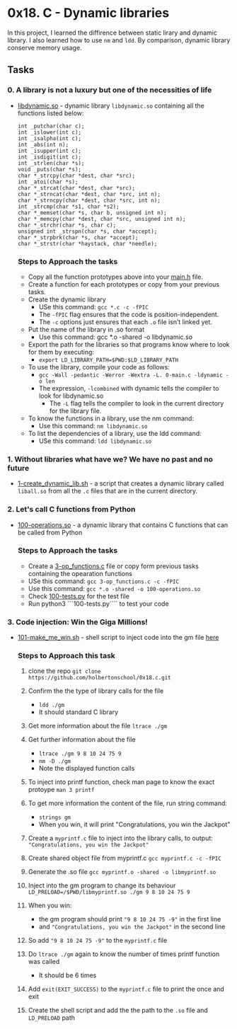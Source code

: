 # 0x18. C - Dynamic libraries

In this project, I learned the diffirence between static lirary and dynamic library. I also learned how to use ```nm``` and ```ldd```. By comparison, dynamic library conserve memory usage.

## Tasks

### 0. A library is not a luxury but one of the necessities of life
- [libdynamic.so](https://github.com/jacobgbemi/alx-low_level_programming/blob/main/0x18-dynamic_libraries/libdynamic.so) - dynamic library ```libdynamic.so``` containing all the functions listed below:
  ```
  int _putchar(char c);
  int _islower(int c);
  int _isalpha(int c);
  int _abs(int n);
  int _isupper(int c);
  int _isdigit(int c);
  int _strlen(char *s);
  void _puts(char *s);
  char *_strcpy(char *dest, char *src);
  int _atoi(char *s);
  char *_strcat(char *dest, char *src);
  char *_strncat(char *dest, char *src, int n);
  char *_strncpy(char *dest, char *src, int n);
  int _strcmp(char *s1, char *s2);
  char *_memset(char *s, char b, unsigned int n);
  char *_memcpy(char *dest, char *src, unsigned int n);
  char *_strchr(char *s, char c);
  unsigned int _strspn(char *s, char *accept);
  char *_strpbrk(char *s, char *accept);
  char *_strstr(char *haystack, char *needle);
  ```
  ### Steps to Approach the tasks
  - Copy all the function prototypes above into your [main.h](https://github.com/jacobgbemi/alx-low_level_programming/blob/main/0x18-dynamic_libraries/main.h) file.
  - Create a function for each prototypes or copy from your previous tasks.
  - Create the dynamic library
    - USe this command: ```gcc *.c -c -fPIC```
    - The ```-fPIC``` flag ensures that the code is position-independent.
    - The ```-c``` options just ensures that each ```.o``` file isn’t linked yet.
  - Put the name of the library in .so format
    - Use this command: gcc *.o -shared -o libdynamic.so
  - Export the path for the libraries so that programs know where to look for them by executing: 
    - ```export LD_LIBRARY_PATH=$PWD:$LD_LIBRARY_PATH```
  - To use the library, compile your code as follows:
    - ```gcc -Wall -pedantic -Werror -Wextra -L. 0-main.c -ldynamic -o len```
    - The expression, ```-lcombined``` with dynamic tells the compiler to look for libdynamic.so
	  - The ```-L``` flag tells the compiler to look in the current directory for the library file.
  - To know the functions in a library, use the nm command:
    - Use this command: ```nm libdynamic.so```
  - To list the dependencies of a library, use the ldd command:
	  - USe this command: ```ldd libdynamic.so```
    
### 1. Without libraries what have we? We have no past and no future
- [1-create_dynamic_lib.sh](https://github.com/jacobgbemi/alx-low_level_programming/blob/main/0x18-dynamic_libraries/1-create_dynamic_lib.sh) - a script that creates a dynamic library called ```liball.so``` from all the ```.c``` files that are in the current directory.
  
### 2. Let's call C functions from Python
- [100-operations.so](https://github.com/jacobgbemi/alx-low_level_programming/blob/main/0x18-dynamic_libraries/100-operations.so) - a dynamic library that contains C functions that can be called from Python
  ### Steps to Approach the tasks
  - Create a [3-op_functions.c](https://github.com/jacobgbemi/alx-low_level_programming/blob/main/0x18-dynamic_libraries/3-op_functions.c) file or copy form previous tasks containing the opearation functions 
  - USe this command: ```gcc 3-op_functions.c -c -fPIC```
  - Use this command: ```gcc *.o -shared -o 100-operations.so```
  - Check [100-tests.py](https://github.com/jacobgbemi/alx-low_level_programming/blob/main/0x18-dynamic_libraries/100-tests.py) for the test file
  - Run python3 ```100-tests.py```` to test your code

### 3. Code injection: Win the Giga Millions!
- [101-make_me_win.sh](https://github.com/jacobgbemi/alx-low_level_programming/blob/main/0x18-dynamic_libraries/101-make_me_win.sh) - shell script to inject code into the gm file [here](https://github.com/holbertonschool/0x18.c)
	### Steps to Approach this task 
	1. clone the repo
		```git clone https://github.com/holbertonschool/0x18.c.git```
	2. Confirm the the type of library calls for the file 
		- ```ldd ./gm```
		- It should standard C library
	3. Get more information about the file
		```ltrace ./gm```
	4. Get further information about the file
		- ```ltrace ./gm 9 8 10 24 75 9```
		- ```nm -D ./gm```
		- Note the displayed function calls

	5. To inject into printf function, check man page to know the exact protoype
		```man 3 printf```
	6. To get more information the content of the file, run string command:
		- ```strings gm```
		- When you win, it will print "Congratulations, you win the Jackpot"
	7. Create a ```myprintf.c``` file to inject into the library calls, to output:
		```"Congratulations, you win the Jackpot"```
	8. Create shared object file from myprintf.c
		```gcc myprintf.c -c -fPIC```
	9. Generate the .so file
		```gcc myprintf.o -shared -o libmyprintf.so```
	10. Inject into the gm program to change its behaviour
		```LD_PRELOAD=/$PWD/libmyprintf.so ./gm 9 8 10 24 75 9```
	11. When you win:
		- the gm program should print ```"9 8 10 24 75 -9"``` in the first line
		- and ```"Congratulations, you win the Jackpot"``` in the second line
	12. So add ```"9 8 10 24 75 -9"``` to the ```myprintf.c``` file
	13. Do ```ltrace ./gm``` again to know the number of times printf function was called
		- It should be 6 times
	14. Add ```exit(EXIT_SUCCESS)``` to the ```myprintf.c``` file to print the once and exit
	15. Create the shell script and add the the path to the ```.so``` file and ```LD_PRELOAD``` path
